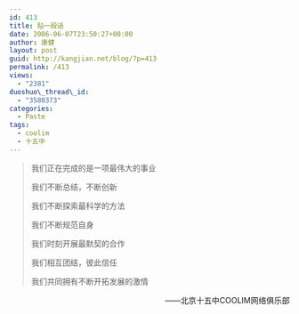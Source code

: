```yaml
---
id: 413
title: 贴一段话
date: 2006-06-07T23:50:27+00:00
author: 康健
layout: post
guid: http://kangjian.net/blog/?p=413
permalink: /413
views:
  - "2381"
duoshuo\_thread\_id:
  - "3580373"
categories:
  - Paste
tags:
  - coolim
  - 十五中
---
```

> 我们正在完成的是一项最伟大的事业
> 
> 我们不断总结，不断创新
> 
> 我们不断探索最科学的方法
> 
> 我们不断规范自身
> 
> 我们时刻开展最默契的合作
> 
> 我们相互团结，彼此信任
> 
> 我们共同拥有不断开拓发展的激情

<p style="text-align: right;">
  ——北京十五中COOLIM网络俱乐部
</p>
